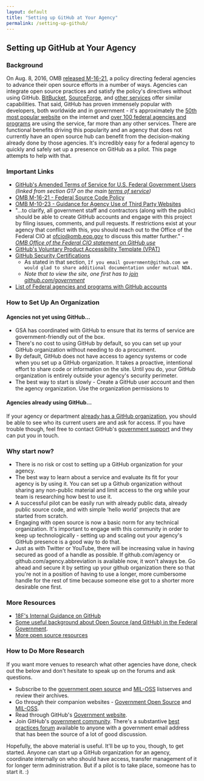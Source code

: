```yaml
---
layout: default
title: "Setting up GitHub at Your Agency"
permalink: /setting-up-github/
---
```


## Setting up GitHub at Your Agency

### Background 

On Aug. 8, 2016, OMB [released M-16-21](https://sourcecode.cio.gov/), a policy directing federal agencies to advance their open source efforts in a number of ways. Agencies can integrate open source practices and satisfy the policy's directives without using GitHub.  [BitBucket](https://bitbucket.org/), [SourceForge](https://sourceforge.net/), and [other services](https://en.wikipedia.org/wiki/Comparison_of_source_code_hosting_facilities) offer similar capabilities.  That said, GitHub has proven immensely popular with developers, both worldwide and in government - it's approximately the [50th most popular website](https://en.wikipedia.org/wiki/List_of_most_popular_websites) on the internet and [over 100 federal agencies and programs](https://government.github.com/community/#us-federal) are using the service, far more than any other services.  There are functional benefits driving this popularity and an agency that does not currently have an open source hub can benefit from the decision-making already done by those agencies.  It's incredibly easy for a federal agency to quickly and safely set up a presence on GitHub as a pilot.  This page attempts to help with that.  

### Important Links 

* [GitHub's Amended Terms of Service for U.S. Federal Government Users](https://help.github.com/articles/amendment-to-github-terms-of-service-applicable-to-u-s-federal-government-users/)  _(linked from section G17 on the main [terms of service](https://help.github.com/articles/github-terms-of-service/))_
* [OMB M-16-21 - Federal Source Code Policy](https://sourcecode.cio.gov/)
* [OMB M-10-23 - Guidance for Agency Use of Third Party Websites](https://www.whitehouse.gov/sites/default/files/omb/assets/memoranda_2010/m10-23.pdf)
* "...to clarify, all government staff and contractors (along with the public) should be able to create GitHub accounts and engage with this project by filing issues, comments, and pull requests. If restrictions exist at your agency that conflict with this, you should reach out to the Office of the Federal CIO at ofcio@omb.eop.gov to discuss this matter further." - _[OMB Office of the Federal CIO statement on GitHub use](https://github.com/project-open-data/project-open-data.github.io/issues/346#issuecomment-169140589)_
* [GitHub's Voluntary Product Accessibility Template (VPAT)](https://government.github.com/accessibility/)
* [GitHub Security Certifications](https://github.com/government/best-practices/blob/master/docs/security.md#certifications)
  * As stated in that section, `If you email government@github.com we would glad to share additional documentation under mutual NDA.`
  * _Note that to view the site, one first has to [join github.com/government](https://github.com/government/welcome#how-to-join)_
* [List of Federal agencies and programs with GitHub accounts](https://government.github.com/community/#type-us-federal)

### How to Set Up An Organization

#### Agencies not yet using GitHub...

* GSA has coordinated with GitHub to ensure that its terms of service are government-friendly out of the box.  
* There's no cost to using GitHub by default, so you can set up your GitHub organization without needing to do a procument. 
* By default, GitHub does not have access to agency systems or code when you set up a GitHub organization.  It takes a proactive, intentional effort to share code or information on the site.  Until you do, your GitHub organization is entirely outside your agency's security perimeter.  
* The best way to start is slowly - Create a GitHub user account and then the agency organization.  Use the organization permissions to 

#### Agencies already using GitHub...

If your agency or department [already has a GitHub organization](https://government.github.com/community/#type-us-federal), you should be able to see who its current users are and ask for access.  If you have trouble though, feel free to contact GitHub's [government support](government@github.com) and they can put you in touch.  

### Why start now?  

* There is no risk or cost to setting up a GitHub organization for your agency.  
* The best way to learn about a service and evaluate its fit for your agency is by using it.  You can set up a Github organization without sharing any non-public material and limit access to the org while your team is researching how best to use it.  
* A successful pilot can be easily run with already public data, already public source code, and with simple 'hello world' projects that are started from scratch.  
* Engaging with open source is now a basic norm for any technical organization.  It's important to engage with this community in order to keep up technologically - setting up and scaling out your agency's GitHub presence is a good way to do that.  
* Just as with Twitter or YouTube, there will be increasing value in having secured as good of a handle as possible.  If github.com/agency or github.com/agency.abbreviation is available now, it won't always be.  Go ahead and secure it by setting up your github organization there so that you're not in a position of having to use a longer, more cumbersome handle for the rest of time because someone else got to a shorter more desirable one first.  

### More Resources

* [18F's Internal Guidance on GitHub](https://handbook.18f.gov/github/)
* [Some useful background about Open Source (and GitHub) in the Federal Government](https://18f.gsa.gov/2016/08/08/facts-about-publishing-open-source-code-in-government/).  
* [More open source resources](https://pages.18f.gov/open-source-program/)

### How to Do More Research

If you want more venues to research what other agencies have done, check out the below and don't hesitate to speak up on the forums and ask questions.  

* Subscribe to the [government open source](https://groups.google.com/forum/?nomobile=true#!forum/government-open-source) and [MIL-OSS](https://groups.google.com/forum/#!forum/mil-oss) listserves and review their archives.  
* Go through their companion websites - [Government Open Source](https://pages.18f.gov/open-source-program/) and [MIL-OSS](http://mil-oss.org/).  
* Read through GitHub's [Government website](https://government.github.com/).  
* Join GitHub's [government community](https://github.com/government/welcome).  There's a substantive [best practices forum](https://github.com/government/best-practices) available to anyone with a government email address that has been the source of a lot of good discussion.  


Hopefully, the above material is useful.  It'll be up to you, though, to get started.  Anyone can start up a GitHub organization for an agency, coordinate internally on who should have access, transfer management of it for longer term administration.  But if a pilot is to take place, someone has to start it.  :)


